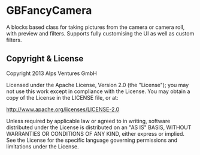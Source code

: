 GBFancyCamera
============

A blocks based class for taking pictures from the camera or camera roll, with preview and filters. Supports fully customising the UI as well as custom filters.


Copyright & License
------------

Copyright 2013 Alps Ventures GmbH

Licensed under the Apache License, Version 2.0 (the "License"); you may not use this work except in compliance with the License. You may obtain a copy of the License in the LICENSE file, or at:

http://www.apache.org/licenses/LICENSE-2.0

Unless required by applicable law or agreed to in writing, software distributed under the License is distributed on an "AS IS" BASIS, WITHOUT WARRANTIES OR CONDITIONS OF ANY KIND, either express or implied. See the License for the specific language governing permissions and limitations under the License.